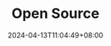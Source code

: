 ---
title: "Open Source"
date: 2024-04-13T11:04:49+08:00
draft: false
description: "Open Source"

lightgallery: true
---